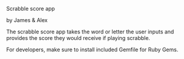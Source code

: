 Scrabble score app

by James & Alex

The scrabble score app takes the word or letter the user inputs and provides the score they would receive if playing scrabble.

For developers, make sure to install included Gemfile for Ruby Gems.
